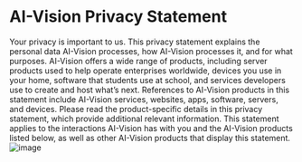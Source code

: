 # AI-Vision Privacy Statement

Your privacy is important to us. This privacy statement explains the personal data AI-Vision processes, how AI-Vision processes it, and for what purposes.
AI-Vision offers a wide range of products, including server products used to help operate enterprises worldwide, devices you use in your home, software that students use at school, and services developers use to create and host what’s next. References to AI-Vision products in this statement include AI-Vision services, websites, apps, software, servers, and devices.
Please read the product-specific details in this privacy statement, which provide additional relevant information. This statement applies to the interactions AI-Vision has with you and the AI-Vision products listed below, as well as other AI-Vision products that display this statement.
![image](https://user-images.githubusercontent.com/60218953/114470400-b9632d00-9be6-11eb-9d73-598487059b8a.png)

